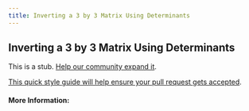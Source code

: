 ```yaml
---
title: Inverting a 3 by 3 Matrix Using Determinants
---
```

## Inverting a 3 by 3 Matrix Using Determinants

This is a stub. [Help our community expand it](https://github.com/freecodecamp/guides/tree/master/src/pages/articles/math/inverting-a-3-by-3-matrix-using-determinants/index.md).

[This quick style guide will help ensure your pull request gets accepted](https://github.com/freecodecamp/guides/blob/master/README.md).

<!-- The article goes here, in GitHub-flavored Markdown. Feel free to add YouTube videos, images, and CodePen/JSBin embeds  -->

#### More Information:
<!-- Please add any articles you think might be helpful to read before writing the article -->


